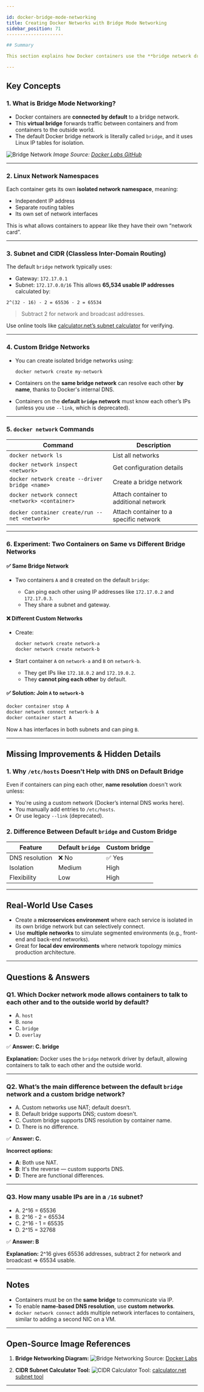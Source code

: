 ```yaml
---

id: docker-bridge-mode-networking
title: Creating Docker Networks with Bridge Mode Networking
sidebar_position: 71
---------------------

## Summary

This section explains how Docker containers use the **bridge network driver** by default, how they are able to talk to each other via that bridge, and how Docker manages networking using **Linux namespaces**, **virtual bridges**, and **IP tables**. It also explores isolating containers with custom bridge networks, their subnet calculations, and the use of `docker network`, `docker container create`, and `docker network connect` commands.

---
```


## Key Concepts

### 1. What is Bridge Mode Networking?

- Docker containers are **connected by default** to a bridge network.
- This **virtual bridge** forwards traffic between containers and from
  containers to the outside world.
- The default Docker bridge network is literally called `bridge`, and it uses
  Linux IP tables for isolation.

![Bridge Network](https://raw.githubusercontent.com/docker/labs/master/networking/static/img/bridge-network.png)
_Image Source: [Docker Labs GitHub](https://github.com/docker/labs)_

---

### 2. Linux Network Namespaces

Each container gets its own **isolated network namespace**, meaning:

- Independent IP address
- Separate routing tables
- Its own set of network interfaces

This is what allows containers to appear like they have their own “network
card”.

---

### 3. Subnet and CIDR (Classless Inter-Domain Routing)

The default `bridge` network typically uses:

- Gateway: `172.17.0.1`
- Subnet: `172.17.0.0/16` This allows **65,534 usable IP addresses** calculated
  by:

```
2^(32 - 16) - 2 = 65536 - 2 = 65534
```

> Subtract 2 for network and broadcast addresses.

Use online tools like
[calculator.net’s subnet calculator](https://www.calculator.net/ip-subnet-calculator.html)
for verifying.

---

### 4. Custom Bridge Networks

- You can create isolated bridge networks using:

  ```bash
  docker network create my-network
  ```

- Containers on the **same bridge network** can resolve each other **by name**,
  thanks to Docker's internal DNS.
- Containers on the **default `bridge` network** must know each other’s IPs
  (unless you use `--link`, which is deprecated).

---

### 5. `docker network` Commands

| Command                                        | Description                            |
| ---------------------------------------------- | -------------------------------------- |
| `docker network ls`                            | List all networks                      |
| `docker network inspect <network>`             | Get configuration details              |
| `docker network create --driver bridge <name>` | Create a bridge network                |
| `docker network connect <network> <container>` | Attach container to additional network |
| `docker container create/run --net <network>`  | Attach container to a specific network |

---

### 6. Experiment: Two Containers on Same vs Different Bridge Networks

#### ✅ Same Bridge Network

- Two containers `A` and `B` created on the default `bridge`:

  - Can ping each other using IP addresses like `172.17.0.2` and `172.17.0.3`.
  - They share a subnet and gateway.

#### ❌ Different Custom Networks

- Create:

  ```bash
  docker network create network-a
  docker network create network-b
  ```

- Start container `A` on `network-a` and `B` on `network-b`.

  - They get IPs like `172.18.0.2` and `172.19.0.2`.
  - They **cannot ping each other** by default.

#### ✅ Solution: Join `A` to `network-b`

```bash
docker container stop A
docker network connect network-b A
docker container start A
```

Now `A` has interfaces in both subnets and can ping `B`.

---

## Missing Improvements & Hidden Details

### 1. Why `/etc/hosts` Doesn't Help with DNS on Default Bridge

Even if containers can ping each other, **name resolution** doesn't work unless:

- You're using a custom network (Docker’s internal DNS works here).
- You manually add entries to `/etc/hosts`.
- Or use legacy `--link` (deprecated).

### 2. Difference Between Default `bridge` and Custom Bridge

| Feature        | Default `bridge` | Custom bridge |
| -------------- | ---------------- | ------------- |
| DNS resolution | ❌ No            | ✅ Yes        |
| Isolation      | Medium           | High          |
| Flexibility    | Low              | High          |

---

## Real-World Use Cases

- Create a **microservices environment** where each service is isolated in its
  own bridge network but can selectively connect.
- Use **multiple networks** to simulate segmented environments (e.g., front-end
  and back-end networks).
- Great for **local dev environments** where network topology mimics production
  architecture.

---

## Questions & Answers

### **Q1. Which Docker network mode allows containers to talk to each other and to the outside world by default?**

- A. `host`
- B. `none`
- C. `bridge`
- D. `overlay`

✅ **Answer: C. bridge**

**Explanation:** Docker uses the `bridge` network driver by default, allowing
containers to talk to each other and the outside world.

---

### **Q2. What’s the main difference between the default `bridge` network and a custom bridge network?**

- A. Custom networks use NAT; default doesn’t.
- B. Default bridge supports DNS; custom doesn't.
- C. Custom bridge supports DNS resolution by container name.
- D. There is no difference.

✅ **Answer: C.**

**Incorrect options:**

- **A**: Both use NAT.
- **B**: It's the reverse — custom supports DNS.
- **D**: There are functional differences.

---

### **Q3. How many usable IPs are in a `/16` subnet?**

- A. 2^16 = 65536
- B. 2^16 - 2 = 65534
- C. 2^16 - 1 = 65535
- D. 2^15 = 32768

✅ **Answer: B**

**Explanation:** 2^16 gives 65536 addresses, subtract 2 for network and
broadcast => 65534 usable.

---

## Notes

- Containers must be on the **same bridge** to communicate via IP.
- To enable **name-based DNS resolution**, use **custom networks**.
- `docker network connect` adds multiple network interfaces to containers,
  similar to adding a second NIC on a VM.

---

## Open-Source Image References

1. **Bridge Networking Diagram:**
   ![Bridge Networking](https://raw.githubusercontent.com/docker/labs/master/networking/static/img/bridge-network.png)
   Source: [Docker Labs](https://github.com/docker/labs)

2. **CIDR Subnet Calculator Tool:**
   ![CIDR Calculator](https://i.imgur.com/7k7b7dJ.png) Tool:
   [calculator.net subnet tool](https://www.calculator.net/ip-subnet-calculator.html)

---
